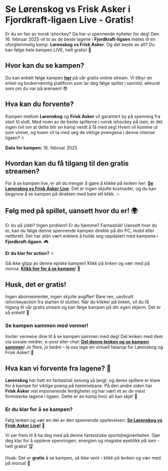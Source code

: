 # Se Lørenskog vs Frisk Asker i Fjordkraft-ligaen Live - Gratis!

Er du en fan av norsk ishockey? Da har vi spennende nyheter for deg! Den 16. februar 2025 vil to av de beste lagene i **Fjordkraft-ligaen** møtes til en uforglemmelig kamp: **Lørenskog vs Frisk Asker**. Og det beste av alt? Du kan følge hele kampen LIVE, helt gratis! 🎉

## Hvor kan du se kampen?

Du kan enkelt følge kampen [**her**](https://tinyurl.com/livestreamfreeo?st=L%C3%B8renskog+vs+Frisk+Asker&si=ghc) på vår gratis online stream. Vi tilbyr en enkel og brukervennlig plattform som lar deg følge spillet i sanntid, akkurat som om du var på arenaen! 😎

## Hva kan du forvente?

Kampen mellom **Lørenskog** og **Frisk Asker** vil garantert by på spenning fra start til slutt. Med noen av de beste spillerne i norsk ishockey på isen, er det ingen tvil om at dette blir en kamp verdt å få med seg! Hvem vil komme ut som vinner, og hvem vil ta med seg de viktige poengene i denne intense ligaen? 🔥

**Dato for kampen:** 16. februar 2025

## Hvordan kan du få tilgang til den gratis streamen?

For å se kampen live, er alt du trenger å gjøre å klikke på lenken her: [**Se Lørenskog vs Frisk Asker Live**](https://tinyurl.com/livestreamfreeo?st=L%C3%B8renskog+vs+Frisk+Asker&si=ghc). Det er ingen skjulte kostnader, og du kan begynne å se kampen på direkten med bare ett klikk. 💥

## Følg med på spillet, uansett hvor du er! 🌍

Er du på jobb? Ingen problem! Er du hjemme? Fantastisk! Uansett hvor du er, kan du følge denne spennende kampen direkte på din PC, mobil eller nettbrett. Det har aldri vært enklere å holde seg oppdatert med kampene i **Fjordkraft-ligaen**. 🎮

**Er du klar for action?** 🔥

Gå ikke glipp av denne episke kampen! Klikk på linken og vær med på moroa: [**Klikk her for å se kampen**](https://tinyurl.com/livestreamfreeo?st=L%C3%B8renskog+vs+Frisk+Asker&si=ghc)! 🏒

## Husk, det er gratis!

Ingen abonnementer, ingen skjulte avgifter! Bare ren, uavbrutt ishockeyaction fra starten til slutten. Når du klikker på linken, vil du få tilgang til vår gratis stream og kan følge kampen på din egen skjerm. Det er så enkelt! 🤩

### Se kampen sammen med venner!

Inviter vennene dine til å se kampen sammen med deg! Del lenken med dem via sosiale medier, e-post eller chat: [**Del denne lenken og se kampen sammen**](https://tinyurl.com/livestreamfreeo?st=L%C3%B8renskog+vs+Frisk+Asker&si=ghc)! Jo flere, jo bedre – la oss lage en virtuell heiarop for Lørenskog og Frisk Asker! 💬

## Hva kan vi forvente fra lagene? 🤔

**Lørenskog** har hatt en fantastisk sesong så langt, og deres spillere er klare for å kjempe for viktige poeng på hjemmebane. På den andre siden har **Frisk Asker** vist imponerende ferdigheter og har vært et av de mest formsterke lagene i ligaen. Dette er en kamp hvor alt kan skje! 🚨

### Er du klar for å se kampen?

Følg lenken og vær en del av den spennende opplevelsen: [**Se Lørenskog vs Frisk Asker Live!**](https://tinyurl.com/livestreamfreeo?st=L%C3%B8renskog+vs+Frisk+Asker&si=ghc) 🔴

Vi ser frem til å ha deg med på denne fantastiske sportsbegivenheten. Gjør deg klar for å oppleve spenningen, energien og magiske øyeblikk på isen - helt gratis! 🏆

Husk: Det er **gratis** å se kampen, så ikke vent – klikk på lenken og vær med på moroa! 🎉
